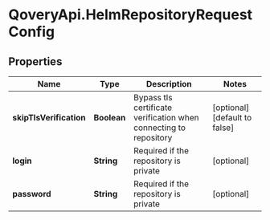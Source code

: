 # QoveryApi.HelmRepositoryRequestConfig

## Properties

Name | Type | Description | Notes
------------ | ------------- | ------------- | -------------
**skipTlsVerification** | **Boolean** | Bypass tls certificate verification when connecting to repository | [optional] [default to false]
**login** | **String** | Required if the repository is private | [optional] 
**password** | **String** | Required if the repository is private | [optional] 


